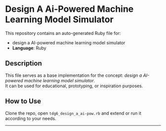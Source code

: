 # Design A Ai-Powered Machine Learning Model Simulator

This repository contains an auto-generated Ruby file for:

- design a AI-powered machine learning model simulator
- **Language**: Ruby

## Description

This file serves as a base implementation for the concept: *design a AI-powered machine learning model simulator*.  
It can be used for educational, prototyping, or inspiration purposes.

## How to Use

Clone the repo, open `tdg6_design_a_ai-pow.rb` and extend or run it according to your needs.

---


